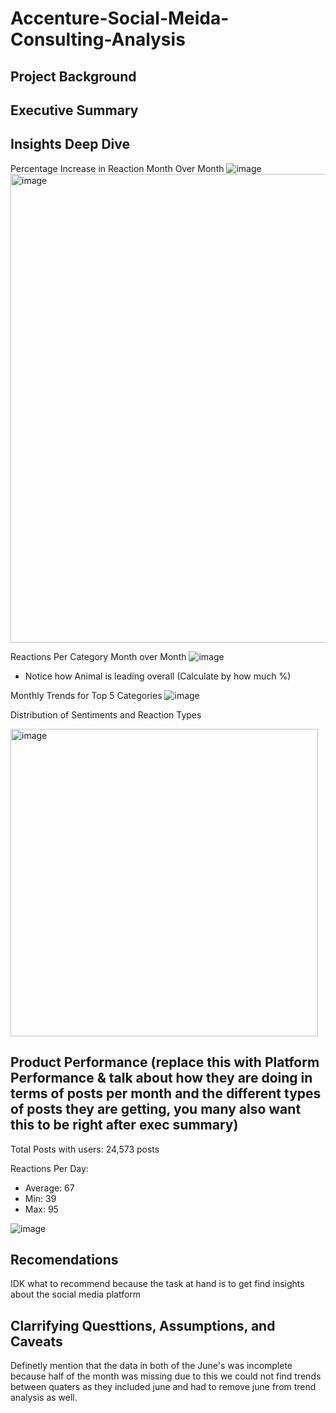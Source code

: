 # Accenture-Social-Meida-Consulting-Analysis

## Project Background


## Executive Summary 

## Insights Deep Dive
Percentage Increase in Reaction Month Over Month
![image](https://github.com/user-attachments/assets/6e9ad12f-26bc-4458-862e-009bcc9e1ee0)
<img width="750" alt="image" src="https://github.com/user-attachments/assets/8e4ea2fa-8d5e-493e-a317-ec1ac68d7406">


Reactions Per Category Month over Month
![image](https://github.com/user-attachments/assets/7959a4a7-43cf-497a-8efe-6ac5c049e23a)
  - Notice how Animal is leading overall (Calculate by how much %)

Monthly Trends for Top 5 Categories
![image](https://github.com/user-attachments/assets/c2cd9b82-c9af-48c0-8937-de40ef0963a1)

Distribution of Sentiments and Reaction Types

<img width="492" alt="image" src="https://github.com/user-attachments/assets/5993c41f-a792-405d-8379-2403bcdf90be">




## Product Performance (replace this with Platform Performance & talk about how they are doing in terms of posts per month and the different types of posts they are getting, you many also want this to be right after exec summary)
Total Posts with users: 24,573 posts

Reactions Per Day:
  - Average: 67
  - Min: 39
  - Max: 95

![image](https://github.com/user-attachments/assets/720fdb1c-7d5d-48d1-a457-deba18bee3e6)




## Recomendations 
<if posts are decreasing for some month then try to incentivze people to post>
IDK what to recommend because the task at hand is to get find insights about the social media platform 

## Clarrifying Questtions, Assumptions, and Caveats 
Definetly mention that the data in both of the June's was incomplete because half of the month was missing due to this we could not find trends between quaters as they included june and had to remove june from trend analysis as well.
